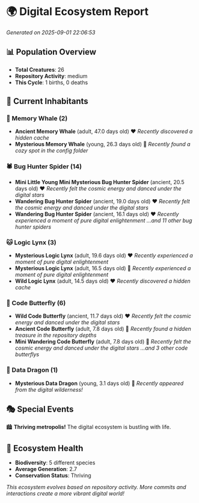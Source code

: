 # 🌍 Digital Ecosystem Report
*Generated on 2025-09-01 22:06:53*

## 📊 Population Overview
- **Total Creatures**: 26
- **Repository Activity**: medium
- **This Cycle**: 1 births, 0 deaths

## 👥 Current Inhabitants

### 🐋 Memory Whale (2)
- **Ancient Memory Whale** (adult, 47.0 days old) ❤️
  *Recently discovered a hidden cache*
- **Mysterious Memory Whale** (young, 26.3 days old) 💚
  *Recently found a cozy spot in the config folder*

### 🕷️ Bug Hunter Spider (14)
- **Mini Little Young Mini Mysterious Bug Hunter Spider** (ancient, 20.5 days old) ❤️
  *Recently felt the cosmic energy and danced under the digital stars*
- **Wandering Bug Hunter Spider** (ancient, 19.0 days old) ❤️
  *Recently felt the cosmic energy and danced under the digital stars*
- **Wandering Bug Hunter Spider** (ancient, 16.1 days old) ❤️
  *Recently experienced a moment of pure digital enlightenment*
  *...and 11 other bug hunter spiders*

### 🐱 Logic Lynx (3)
- **Mysterious Logic Lynx** (adult, 19.6 days old) ❤️
  *Recently experienced a moment of pure digital enlightenment*
- **Mysterious Logic Lynx** (adult, 16.5 days old) 💛
  *Recently experienced a moment of pure digital enlightenment*
- **Wild Logic Lynx** (adult, 14.5 days old) ❤️
  *Recently discovered a hidden cache*

### 🦋 Code Butterfly (6)
- **Wild Code Butterfly** (ancient, 11.7 days old) ❤️
  *Recently felt the cosmic energy and danced under the digital stars*
- **Ancient Code Butterfly** (adult, 7.8 days old) 💚
  *Recently found a hidden treasure in the repository depths*
- **Mini Wandering Code Butterfly** (adult, 7.8 days old) 💚
  *Recently felt the cosmic energy and danced under the digital stars*
  *...and 3 other code butterflys*

### 🐉 Data Dragon (1)
- **Mysterious Data Dragon** (young, 3.1 days old) 💚
  *Recently appeared from the digital wilderness!*

## 🎭 Special Events

🏙️ **Thriving metropolis!** The digital ecosystem is bustling with life.

## 🔬 Ecosystem Health
- **Biodiversity**: 5 different species
- **Average Generation**: 2.7
- **Conservation Status**: Thriving

*This ecosystem evolves based on repository activity. More commits and interactions create a more vibrant digital world!*
